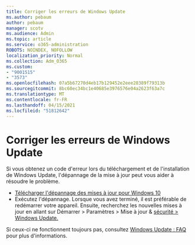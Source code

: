 ```yaml
---
title: Corriger les erreurs de Windows Update
ms.author: pebaum
author: pebaum
manager: scotv
ms.audience: Admin
ms.topic: article
ms.service: o365-administration
ROBOTS: NOINDEX, NOFOLLOW
localization_priority: Normal
ms.collection: Adm_O365
ms.custom:
- "9001515"
- "3573"
ms.openlocfilehash: 07a5b67270d4eb17b129452e2eee28389f79313b
ms.sourcegitcommit: 8bc60ec34bc1e40685e3976576e04a2623f63a7c
ms.translationtype: MT
ms.contentlocale: fr-FR
ms.lasthandoff: 04/15/2021
ms.locfileid: "51812642"
---
```

# <a name="fix-windows-update-errors"></a>Corriger les erreurs de Windows Update

Si vous obtenez un code d'erreur lors  du téléchargement et de l'installation de Windows Update, l'dépannage de la mise à jour peut vous aider à résoudre le problème.

- [Télécharger l'dépannage des mises à jour pour Windows 10](https://support.microsoft.com/help/4027322/windows-update-troubleshooter)
- Exécutez l'dépannage. Lorsque vous avez terminé, il est préférable de redémarrer votre appareil. Ensuite, recherchez les nouvelles mises à jour en allant sur Démarrer > Paramètres > Mise à jour & [sécurité > Windows Update.](ms-settings:windowsupdate)

Si ceux-ci ne fonctionnent toujours pas, consultez [Windows Update : FAQ](https://support.microsoft.com/help/12373/windows-update-faq) pour plus d'informations.
